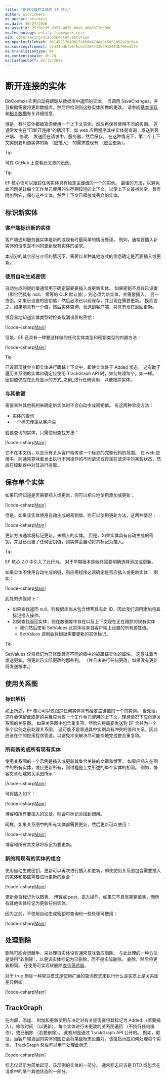 ```yaml
---
title: "断开连接的实体的 EF 核心"
author: ajcvickers
ms.author: avickers
ms.date: 10/27/2016
ms.assetid: 2533b195-d357-4056-b0e0-8698971bc3b0
ms.technology: entity-framework-core
uid: core/saving/disconnected-entities
ms.openlocfilehash: 0b145217d40027c4b8e4746e9c5651652a28c9eb
ms.sourcegitcommit: d2434edbfa6fbcee7287e33b4915033b796e417e
ms.translationtype: MT
ms.contentlocale: zh-CN
ms.lasthandoff: 02/12/2018
---
```

# <a name="disconnected-entities"></a>断开连接的实体

DbContext 实例自动将跟踪从数据库中返回的实体。 当调用 SaveChanges，并且根据需要将更新数据库，然后将检测到这些实体所做的更改。 请参阅[基本保存](basic.md)和[相关数据](related-data.md)有关详细信息。

但是，有时实体都被查询使用一个上下文实例，然后再保存使用不同的实例。 这通常发生在"已断开连接"的情况下，如 web 应用程序其中实体是查询，发送到客户端、 修改、 发送回在请求中，服务器，然后保存。 在这种情况下，第二个上下文实例要知道实体的新 （应插入） 的需求或现有 （应会更新）。

> [!TIP]  
> 可在 GitHub 上查看此文章的[示例](https://github.com/aspnet/EntityFramework.Docs/tree/master/samples/core/Saving/Saving/Disconnected/)。

> [!TIP]
> EF 核心仅可以跟踪任何实体具有给定主键值的一个的实例。 最佳的方法，以避免此问题是让每个工作单元使用的生存期较短的上下文，以便上下文最初为空，具有附加到它，保存这些实体，然后上下文已释放或丢弃的实体。

## <a name="identifying-new-entities"></a>标识新实体

### <a name="client-identifies-new-entities"></a>客户端标识新的实体

客户端通知服务器实体是新的或现有时最简单的情况处理。 例如，通常要插入新实体的请求是不同的更新现有实体的请求。

本部分的其余部分介绍的情况下，需要以某种其他方式的信息确定是否要插入或更新。

### <a name="with-auto-generated-keys"></a>使用自动生成密钥

自动生成的键的值通常用于确定需要要插入或更新实体。 如果密钥不具有已设置 （即它仍具有 null、 零等的 CLR 默认值），则必须为新实体，并需要插入。 另一方面，如果已设置的密钥值，然后必须已以前保存，并且现在需要更新。 换而言之，如果项具有一个值，然后实体查询，发送到客户端，并具有现在返回更新。

很容易地知道实体类型时检查取消设置的密钥：

[!code-csharp[Main](../../../samples/core/Saving/Saving/Disconnected/Sample.cs#IsItNewSimple)]

但是，EF 还具有一种要这样做的任何实体类型和密钥类型的内置方法：

[!code-csharp[Main](../../../samples/core/Saving/Saving/Disconnected/Sample.cs#IsItNewGeneral)]

> [!TIP]  
> 已设置项就会立即实体进行跟踪上下文中，即使实体处于 Added 状态。 这有助于遍历关系图的实体和确定应使用 TrackGraph API 时，如何处理每个，如一样。 密钥值仅应在此处显示的方式_之前_进行任何调用，以便跟踪实体。

### <a name="with-other-keys"></a>与其他键

需要某种其他机制来确定新实体时不会自动生成密钥值。 有这两种常规方法：
 * 实体的查询
 * 一个标志传递从客户端

若要查询的实体，只需使用查找方法：

[!code-csharp[Main](../../../samples/core/Saving/Saving/Disconnected/Sample.cs#IsItNewQuery)]

它不在本文档，以显示有关从客户端传递一个标志的完整代码的范围。 在 web 应用中，则通常意味着发出执行不同操作的不同请求或传递在请求中的某些状态，然后在控制器中对其进行提取。

## <a name="saving-single-entities"></a>保存单个实体

如果已经知道是否需要插入或更新，则可以相应地使用添加或更新：

[!code-csharp[Main](../../../samples/core/Saving/Saving/Disconnected/Sample.cs#InsertAndUpdateSingleEntity)]

但是，如果该实体使用自动生成的密钥值，则可以使用更新方法，这两种情况：

[!code-csharp[Main](../../../samples/core/Saving/Saving/Disconnected/Sample.cs#InsertOrUpdateSingleEntity)]

更新方法通常将标记更新，未插入的实体。 但是，如果实体具有自动生成的密钥，并且已设置了任何密钥值，则实体会自动将其标记为插入。

> [!TIP]  
> EF 核心 2.0 中引入了此行为。 对于早期版本是始终需要明确选择添加或更新。

如果实体不使用自动生成的键，则应用程序必须确定是否应插入或更新实体： 例如：

[!code-csharp[Main](../../../samples/core/Saving/Saving/Disconnected/Sample.cs#InsertOrUpdateSingleEntityWithFind)]

此处的步骤如下：
* 如果查找返回 null，则数据库尚未包含博客具有此 ID，因此我们调用添加将其标记插入操作。
* 如果查找返回实体，则在数据库中存在以及上下文现在正在跟踪的现有实体
  * 我们然后使用 SetValues 此实体与来自客户端上设置的所有属性值。
  * SetValues 调用会将根据需要更新的实体标记。

> [!TIP]  
> SetValues 仅将标记为已修改具有不同的值中的被跟踪实体的属性。 这意味着当发送更新，将更新已实际更改的那些列。 （并且未进行任何更改，如果没有更新将发送根本。）

## <a name="working-with-graphs"></a>使用关系图

### <a name="identity-resolution"></a>标识解析

如上所述，EF 核心可以仅跟踪任何实体具有给定主键值的一个的实例。 当处理，这样会保留此固定的并且应为仅一个工作单元使用的上下文，理想情况下应创建关系图的关系图。 如果关系图中包含重复项，然后它将需要发送到 EF 合并为一个多个实例之前处理关系图。 这可能不是普通其中实例具有冲突的值和关系，因此应该在你的应用程序管道，以避免冲突解决尽可能快地完成整合重复项。

### <a name="all-newall-existing-entities"></a>所有新的或所有现有实体

使用关系图的一个示例是插入或更新其集合关联的文章和博客。 如果应插入在图中的所有实体，或应更新所有，则过程是上文所述的单个实体的相同。 例如，博客文章创建的关系图所示：

[!code-csharp[Main](../../../samples/core/Saving/Saving/Disconnected/Sample.cs#CreateBlogAndPosts)]

可将插入如下：

[!code-csharp[Main](../../../samples/core/Saving/Saving/Disconnected/Sample.cs#InsertGraph)]

博客和所有要插入的文章，则会将标记添加到调用。

同样，如果关系图中的所有实体都需要更新，然后更新可以使用：

[!code-csharp[Main](../../../samples/core/Saving/Saving/Disconnected/Sample.cs#UpdateGraph)]

博客和所有其文章将标记为要更新。

### <a name="mix-of-new-and-existing-entities"></a>新的和现有的实体的组合

使用自动生成密钥，更新可以再次进行插入和更新，即使使用关系图包含需要插入的实体和那些需要进行更新的组合：

[!code-csharp[Main](../../../samples/core/Saving/Saving/Disconnected/Sample.cs#InsertOrUpdateGraph)]

更新会将标记为以图表、 博客或 post，插入操作，如果它不具有密钥值集，而所有其他实体标记为更新任何实体。

因为之前，不使用自动生成密钥时查询和一些处理可使用：

[!code-csharp[Main](../../../samples/core/Saving/Saving/Disconnected/Sample.cs#InsertOrUpdateGraphWithFind)]

## <a name="handling-deletes"></a>处理删除

删除可能会很棘手，来处理自实体没有通常意味着应删除。 与此处理的一种方法是使用"软删除"，以便该实体标记为已删除，而不是实际删除。 删除，然后将更新相同。 在使用可实现软删除[查询筛选器](xref:core/querying/filters)。

对于 true 删除一种常见模式是使用扩展的查询模式来执行什么是实质上是关系图差异例如:

[!code-csharp[Main](../../../samples/core/Saving/Saving/Disconnected/Sample.cs#InsertUpdateOrDeleteGraphWithFind)]

## <a name="trackgraph"></a>TrackGraph

在内部，添加、 附加和更新使用与决定对有关是否要将其标记为 Added （若要插入），修改时间 （以更新），每个实体进行未更改的关系图遍历 （不执行任何操作），或已删除 （若要删除）。 此机制是通过 TrackGraph API 公开的。 例如，假设，当客户端发回的实体的图它会将某些标志设置对，该值指示应如何处理每个实体。 TrackGraph 然后可以用于处理此标志：

[!code-csharp[Main](../../../samples/core/Saving/Saving/Disconnected/Sample.cs#TrackGraph)]

标志仅显示为简单起见，该示例的实体的一部分。 通常标志应该是 DTO 或包含在请求中的某个其他状态的一部分。
